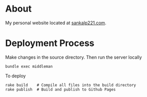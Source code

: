 About
======
My personal website located at [sankalp221.com](http://www.sankalp221.com/).

Deployment Process
=======
Make changes in the source directory. Then run the server locally

    bundle exec middleman
  
To deploy

    rake build    # Compile all files into the build directory
    rake publish  # Build and publish to Github Pages
